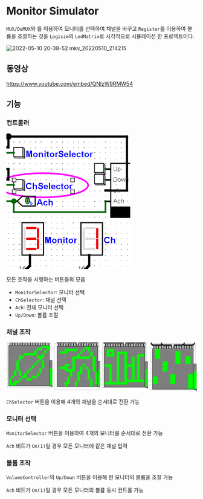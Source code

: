 # Monitor Simulator

`MUX/DeMUX`와 를 이용하여 모니터를 선택하여 채널을 바꾸고 `Register`를 이용하여 볼륨을 조절하는 것을 `Logisim`의 `LedMatrix`로 시각적으로 시뮬레이션 한 프로젝트이다. 

![2022-05-10 20-38-52 mkv_20220510_214215](https://user-images.githubusercontent.com/92268965/167630986-2d0ccbe2-5140-41c8-a065-6db1c3ed02b8.gif)


## 동영상

https://www.youtube.com/embed/QNlzW9RMW54

## 기능

### 컨트롤러

![image-20220510213343013](Images/image-20220510213343013.png)

모든 조작을 시행하는 버튼들의 모음

- `MonitorSelector`: 모니터 선택
- `ChSelector`: 채널 선택
- `Ach`: 전체 모니터 선택
- `Up/Down`: 볼륨 조절

### 채널 조작

![0510213113207842](Images/0510213113207842.jpg)

`ChSelector` 버튼을 이용해 4개의 채널을 순서대로 전환 가능

### 모니터 선택

`MonitorSelector` 버튼을 이용하여 4개의 모니터를 순서대로 전환 가능

`Ach` 비트가 `On(1)`일 경우 모든 모니터에 같은 채널 입력 

### 볼륨 조작

`VolumeController`의 `Up/Down` 버튼을 이용해 현 모니터의 볼륨을 조절 가능

`Ach` 비트가 `On(1)`일 경우 모든 모니터의 볼륨 동시 컨트롤 가능

